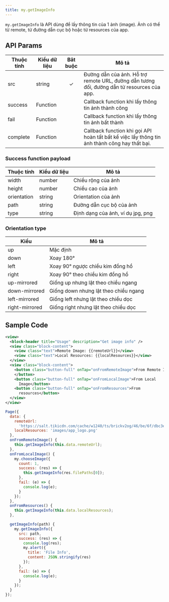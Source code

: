 ```yaml
---
title: my.getImageInfo
---
```


`my.getImageInfo` là API dùng để lấy thông tin của 1 ảnh (image). Ảnh có thể từ remote, từ đường dẫn cục bộ hoặc từ resources của app.

## API Params

| Thuộc tính | Kiểu dữ liệu | Băt buộc | Mô tả                                                                                         |
| ---------- | ------------ | :------: | --------------------------------------------------------------------------------------------- |
| src        | string       | ✓        | Đường dẫn của ảnh. Hỗ trợ remote URL, đường dẫn tương đối, đường dẫn từ resources của app.    |
| success    | Function     |          | Callback function khi lấy thông tin ảnh thành công                                            |
| fail       | Function     |          | Callback function khi lấy thông tin ảnh bất thành                                             |
| complete   | Function     |          | Callback function khi gọi API hoàn tất bất kể việc lấy thông tin ảnh thành công hay thất bại. |

### Success function payload

| Thuộc tính  | Kiểu dữ liệu | Mô tả                             |
| ----------- | ------------ | --------------------------------- |
| width       | number       | Chiều rộng của ảnh                |
| height      | number       | Chiều cao của ảnh                 |
| orientation | string       | Orientation của ảnh               |
| path        | string       | Đường dẫn cục bộ của ảnh          |
| type        | string       | Định dạng của ảnh, ví dụ jpg, png |

### Orientation type

| Kiểu           | Mô tả                                 |
| -------------- | ------------------------------------- |
| up             | Mặc định                              |
| down           | Xoay 180°                             |
| left           | Xoay 90° ngược chiều kim đồng hồ      |
| right          | Xoay 90° theo chiều kim đồng hồ       |
| up-mirrored    | Giống up nhưng lật theo chiều ngang   |
| down-mirrored  | Giống down nhưng lật theo chiều ngang |
| left-mirrored  | Giống left nhưng lật theo chiều dọc   |
| right-mirrored | Giống right nhưng lật theo chiều dọc  |


## Sample Code

```xml
<view>
  <block-header title="Usage" description="Get image info" />
  <view class="block-content">
    <view class="text">Remote Image: {{remoteUrl}}</view>
    <view class="text">Local Resources: {{localResources}}</view>
  </view>
  <view class="block-content">
    <button class="button-full" onTap="onFromRemoteImage">From Remote Image
    </button>
    <button class="button-full" onTap="onFromLocalImage">From Local
      Image</button>
    <button class="button-full" onTap="onFromResources">From
      resources</button>
  </view>
</view>
```

```js
Page({
  data: {
    remoteUrl:
      'https://salt.tikicdn.com/cache/w1240/ts/brickv2og/46/be/6f/dbc3e5d06f9f063d4b69c1cb7248d9fb.png.webp',
    localResources: 'images/app_logo.png'
  },
  onFromRemoteImage() {
    this.getImageInfo(this.data.remoteUrl);
  },
  onFromLocalImage() {
    my.chooseImage({
      count: 1,
      success: (res) => {
        this.getImageInfo(res.filePaths[0]);
      },
      fail: (e) => {
        console.log(e);
      }
    });
  },
  onFromResources() {
    this.getImageInfo(this.data.localResources);
  },

  getImageInfo(path) {
    my.getImageInfo({
      src: path,
      success: (res) => {
        console.log(res);
        my.alert({
          title: 'File Info',
          content: JSON.stringify(res)
        });
      },
      fail: (e) => {
        console.log(e);
      }
    });
  }
});
```

